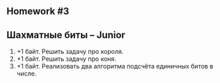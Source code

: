 Homework #3
---
## Шахматные биты – Junior

1. +1 байт. Решить задачу про короля.
2. +1 байт. Решить задачу про коня.
3. +1 байт. Реализовать два алгоритма подсчёта единичных битов в числе.